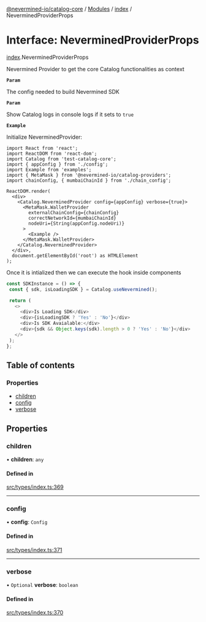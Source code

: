 [@nevermined-io/catalog-core](../README.md) / [Modules](../modules.md) / [index](../modules/index.md) / NeverminedProviderProps

# Interface: NeverminedProviderProps

[index](../modules/index.md).NeverminedProviderProps

Nevermined Provider to get the core Catalog functionalities as context

**`Param`**

The config needed to build Nevermined SDK

**`Param`**

Show Catalog logs in console logs if it sets to `true`

**`Example`**

Initialize NeverminedProvider:
```tsx
import React from 'react';
import ReactDOM from 'react-dom';
import Catalog from 'test-catalog-core';
import { appConfig } from './config';
import Example from 'examples';
import { MetaMask } from '@nevermined-io/catalog-providers';
import chainConfig, { mumbaiChainId } from './chain_config';

ReactDOM.render(
  <div>
    <Catalog.NeverminedProvider config={appConfig} verbose={true}>
      <MetaMask.WalletProvider
        externalChainConfig={chainConfig}
        correctNetworkId={mumbaiChainId}
        nodeUri={String(appConfig.nodeUri)}
      >
        <Example />
      </MetaMask.WalletProvider>
    </Catalog.NeverminedProvider>
  </div>,
  document.getElementById('root') as HTMLElement
);
```
Once it is intialized then we can execute the hook inside components

```ts
const SDKInstance = () => {
 const { sdk, isLoadingSDK } = Catalog.useNevermined();

 return (
   <>
     <div>Is Loading SDK</div>
     <div>{isLoadingSDK ? 'Yes' : 'No'}</div>
     <div>Is SDK Avaialable:</div>
     <div>{sdk && Object.keys(sdk).length > 0 ? 'Yes' : 'No'}</div>
   </>
 );
};
```

## Table of contents

### Properties

- [children](index.NeverminedProviderProps.md#children)
- [config](index.NeverminedProviderProps.md#config)
- [verbose](index.NeverminedProviderProps.md#verbose)

## Properties

### children

• **children**: `any`

#### Defined in

[src/types/index.ts:369](https://github.com/nevermined-io/components-catalog/blob/90fd3e0/lib/src/types/index.ts#L369)

___

### config

• **config**: `Config`

#### Defined in

[src/types/index.ts:371](https://github.com/nevermined-io/components-catalog/blob/90fd3e0/lib/src/types/index.ts#L371)

___

### verbose

• `Optional` **verbose**: `boolean`

#### Defined in

[src/types/index.ts:370](https://github.com/nevermined-io/components-catalog/blob/90fd3e0/lib/src/types/index.ts#L370)
